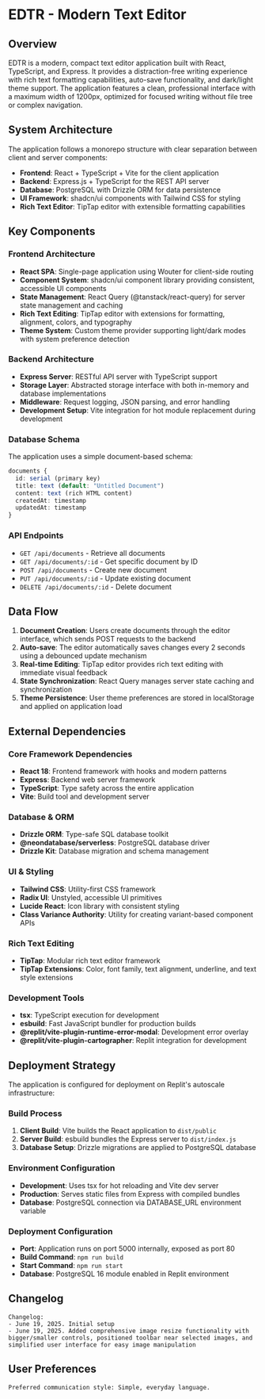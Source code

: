 # EDTR - Modern Text Editor

## Overview

EDTR is a modern, compact text editor application built with React, TypeScript, and Express. It provides a distraction-free writing experience with rich text formatting capabilities, auto-save functionality, and dark/light theme support. The application features a clean, professional interface with a maximum width of 1200px, optimized for focused writing without file tree or complex navigation.

## System Architecture

The application follows a monorepo structure with clear separation between client and server components:

- **Frontend**: React + TypeScript + Vite for the client application
- **Backend**: Express.js + TypeScript for the REST API server
- **Database**: PostgreSQL with Drizzle ORM for data persistence
- **UI Framework**: shadcn/ui components with Tailwind CSS for styling
- **Rich Text Editor**: TipTap editor with extensible formatting capabilities

## Key Components

### Frontend Architecture
- **React SPA**: Single-page application using Wouter for client-side routing
- **Component System**: shadcn/ui component library providing consistent, accessible UI components
- **State Management**: React Query (@tanstack/react-query) for server state management and caching
- **Rich Text Editing**: TipTap editor with extensions for formatting, alignment, colors, and typography
- **Theme System**: Custom theme provider supporting light/dark modes with system preference detection

### Backend Architecture
- **Express Server**: RESTful API server with TypeScript support
- **Storage Layer**: Abstracted storage interface with both in-memory and database implementations
- **Middleware**: Request logging, JSON parsing, and error handling
- **Development Setup**: Vite integration for hot module replacement during development

### Database Schema
The application uses a simple document-based schema:
```typescript
documents {
  id: serial (primary key)
  title: text (default: "Untitled Document")
  content: text (rich HTML content)
  createdAt: timestamp
  updatedAt: timestamp
}
```

### API Endpoints
- `GET /api/documents` - Retrieve all documents
- `GET /api/documents/:id` - Get specific document by ID
- `POST /api/documents` - Create new document
- `PUT /api/documents/:id` - Update existing document
- `DELETE /api/documents/:id` - Delete document

## Data Flow

1. **Document Creation**: Users create documents through the editor interface, which sends POST requests to the backend
2. **Auto-save**: The editor automatically saves changes every 2 seconds using a debounced update mechanism
3. **Real-time Editing**: TipTap editor provides rich text editing with immediate visual feedback
4. **State Synchronization**: React Query manages server state caching and synchronization
5. **Theme Persistence**: User theme preferences are stored in localStorage and applied on application load

## External Dependencies

### Core Framework Dependencies
- **React 18**: Frontend framework with hooks and modern patterns
- **Express**: Backend web server framework
- **TypeScript**: Type safety across the entire application
- **Vite**: Build tool and development server

### Database & ORM
- **Drizzle ORM**: Type-safe SQL database toolkit
- **@neondatabase/serverless**: PostgreSQL database driver
- **Drizzle Kit**: Database migration and schema management

### UI & Styling
- **Tailwind CSS**: Utility-first CSS framework
- **Radix UI**: Unstyled, accessible UI primitives
- **Lucide React**: Icon library with consistent styling
- **Class Variance Authority**: Utility for creating variant-based component APIs

### Rich Text Editing
- **TipTap**: Modular rich text editor framework
- **TipTap Extensions**: Color, font family, text alignment, underline, and text style extensions

### Development Tools
- **tsx**: TypeScript execution for development
- **esbuild**: Fast JavaScript bundler for production builds
- **@replit/vite-plugin-runtime-error-modal**: Development error overlay
- **@replit/vite-plugin-cartographer**: Replit integration for development

## Deployment Strategy

The application is configured for deployment on Replit's autoscale infrastructure:

### Build Process
1. **Client Build**: Vite builds the React application to `dist/public`
2. **Server Build**: esbuild bundles the Express server to `dist/index.js`
3. **Database Setup**: Drizzle migrations are applied to PostgreSQL database

### Environment Configuration
- **Development**: Uses tsx for hot reloading and Vite dev server
- **Production**: Serves static files from Express with compiled bundles
- **Database**: PostgreSQL connection via DATABASE_URL environment variable

### Deployment Configuration
- **Port**: Application runs on port 5000 internally, exposed as port 80
- **Build Command**: `npm run build`
- **Start Command**: `npm run start`
- **Database**: PostgreSQL 16 module enabled in Replit environment

## Changelog

```
Changelog:
- June 19, 2025. Initial setup
- June 19, 2025. Added comprehensive image resize functionality with bigger/smaller controls, positioned toolbar near selected images, and simplified user interface for easy image manipulation
```

## User Preferences

```
Preferred communication style: Simple, everyday language.
```